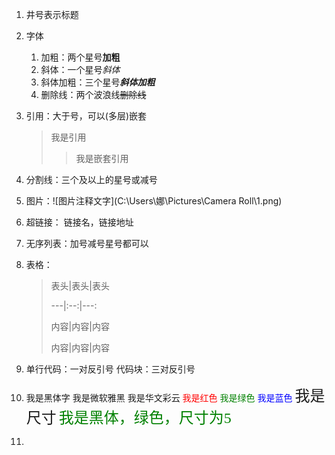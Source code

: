 1. 井号表示标题

2. 字体

   1. 加粗：两个星号**加粗**
   2. 斜体：一个星号*斜体*
   3. 斜体加粗：三个星号***斜体加粗***
   4. 删除线：两个波浪线~~删除线~~

3. 引用：大于号，可以(多层)嵌套

   > 我是引用
   >
   > >我是嵌套引用

4. 分割线：三个及以上的星号或减号

5. 图片：![图片注释文字](C:\Users\娜\Pictures\Camera Roll\1.png)

6. 超链接：[]() 链接名，链接地址

7. 无序列表：加号减号星号都可以

8. 表格：

   > 表头|表头|表头
   >
   > ---|:--:|---:
   >
   > 内容|内容|内容
   >
   > 内容|内容|内容 

9. 单行代码：一对反引号  代码块：三对反引号

10. <font face="黑体">我是黑体字</font>
   <font face="微软雅黑">我是微软雅黑</font>
   <font face="STCAIYUN">我是华文彩云</font>
   <font color=red>我是红色</font>
   <font color=#008000>我是绿色</font>
   <font color=Blue>我是蓝色</font>
   <font size=5>我是尺寸</font>
   <font face="黑体" color=green size=5>我是黑体，绿色，尺寸为5</font>

11. 